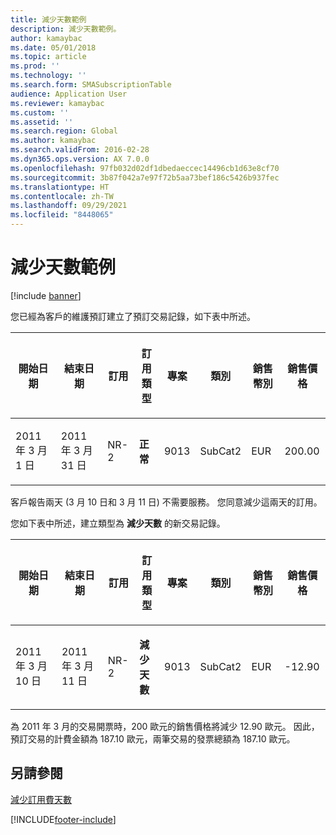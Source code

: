 ```yaml
---
title: 減少天數範例
description: 減少天數範例。
author: kamaybac
ms.date: 05/01/2018
ms.topic: article
ms.prod: ''
ms.technology: ''
ms.search.form: SMASubscriptionTable
audience: Application User
ms.reviewer: kamaybac
ms.custom: ''
ms.assetid: ''
ms.search.region: Global
ms.author: kamaybac
ms.search.validFrom: 2016-02-28
ms.dyn365.ops.version: AX 7.0.0
ms.openlocfilehash: 97fb032d02df1dbedaeccec14496cb1d63e8cf70
ms.sourcegitcommit: 3b87f042a7e97f72b5aa73bef186c5426b937fec
ms.translationtype: HT
ms.contentlocale: zh-TW
ms.lasthandoff: 09/29/2021
ms.locfileid: "8448065"
---
```

# <a name="reduction-days-example"></a>減少天數範例

[!include [banner](../includes/banner.md)]

您已經為客戶的維護預訂建立了預訂交易記錄，如下表中所述。

<table>
<colgroup>
<col />
<col />
<col />
<col />
<col />
<col />
<col />
<col />
</colgroup>
<thead>
<tr class="header">
<th><p>開始日期</p></th>
<th><p>結束日期</p></th>
<th><p>訂用</p></th>
<th><p>訂用類型</p></th>
<th><p>專案</p></th>
<th><p>類別</p></th>
<th><p>銷售幣別</p></th>
<th><p>銷售價格</p></th>
</tr>
</thead>
<tbody>
<tr class="odd">
<td><p>2011 年 3 月 1 日</p></td>
<td><p>2011 年 3 月 31 日</p></td>
<td><p>NR-2</p></td>
<td><p><strong>正常</strong></p></td>
<td><p>9013</p></td>
<td><p>SubCat2</p></td>
<td><p>EUR</p></td>
<td><p>200.00</p></td>
</tr>
</tbody>
</table>

客戶報告兩天 (3 月 10 日和 3 月 11 日) 不需要服務。 您同意減少這兩天的訂用。

您如下表中所述，建立類型為 **減少天數** 的新交易記錄。

<table>
<colgroup>
<col />
<col />
<col />
<col />
<col />
<col />
<col />
<col />
</colgroup>
<thead>
<tr class="header">
<th><p>開始日期</p></th>
<th><p>結束日期</p></th>
<th><p>訂用</p></th>
<th><p>訂用類型</p></th>
<th><p>專案</p></th>
<th><p>類別</p></th>
<th><p>銷售幣別</p></th>
<th><p>銷售價格</p></th>
</tr>
</thead>
<tbody>
<tr class="odd">
<td><p>2011 年 3 月 10 日</p></td>
<td><p>2011 年 3 月 11 日</p></td>
<td><p>NR-2</p></td>
<td><p><strong>減少天數</strong></p></td>
<td><p>9013</p></td>
<td><p>SubCat2</p></td>
<td><p>EUR</p></td>
<td><p>-12.90</p></td>
</tr>
</tbody>
</table>

為 2011 年 3 月的交易開票時，200 歐元的銷售價格將減少 12.90 歐元。 因此，預訂交易的計費金額為 187.10 歐元，兩筆交易的發票總額為 187.10 歐元。

## <a name="see-also"></a>另請參閱

[減少訂用費天數](reduce-the-days-on-subscription-fees.md)

[!INCLUDE[footer-include](../../includes/footer-banner.md)]